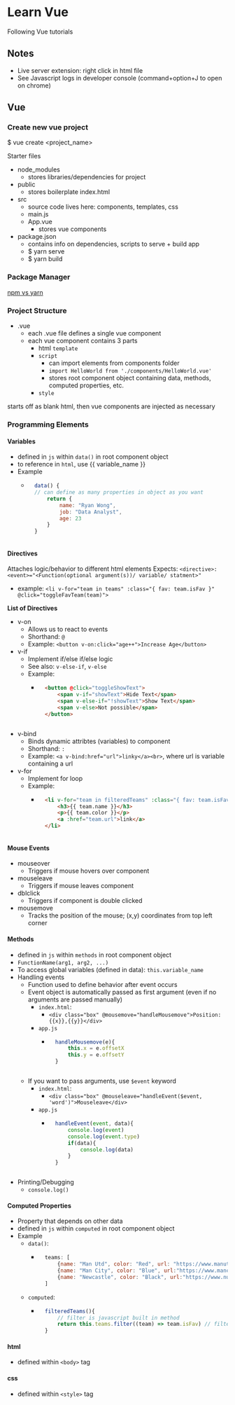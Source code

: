 # Learn Vue
Following Vue tutorials


## Notes

- Live server extension: right click in html file
- See Javascript logs in developer console (command+option+J to open on chrome)

## Vue
### Create new vue project
$ vue create <project_name>

Starter files

- node_modules
    - stores libraries/dependencies for project
- public
    - stores boilerplate index.html
- src
    - source code lives here: components, templates, css
    - main.js
    - App.vue
        - stores vue components
- package.json
    - contains info on dependencies, scripts to serve + build app
    - $ yarn serve
    - $ yarn build

### Package Manager
[npm vs yarn](https://classic.yarnpkg.com/en/docs/migrating-from-npm#toc-cli-commands-comparison)

### Project Structure

- .vue
    - each .vue file defines a single vue component
    - each vue component contains 3 parts
        - html `template`
        - `script`
            - can import elements from components folder
            - ```import HelloWorld from './components/HelloWorld.vue'```
            - stores root component object containing data, methods, computed properties, etc.
        - `style`



starts off as blank html, then vue components are injected as necessary

### Programming Elements
#### Variables

- defined in `js` within `data()` in root component object
- to reference in `html`, use {{ variable_name }}
- Example
    - ```javascript
        data() {
        // can define as many properties in object as you want
            return {
                name: "Ryan Wong",
                job: "Data Analyst",
                age: 23
            }
        }
    ```

#### Directives
Attaches logic/behavior to different html elements
Expects: `<directive>:<event>="<Function(optional argument(s))/ variable/ statment>"`

- example: `<li v-for="team in teams" :class="{ fav: team.isFav }" @click="toggleFavTeam(team)">`

**List of Directives** 

- v-on
    - Allows us to react to events
    - Shorthand: `@`
    - Example: `<button v-on:click="age++">Increase Age</button>`
- v-if
    - Implement if/else if/else logic
    - See also: `v-else-if`, `v-else`
    - Example: 
        - ```html
            <button @click="toggleShowText">
                <span v-if="showText">Hide Text</span>
                <span v-else-if="!showText">Show Text</span>
                <span v-else>Not possible</span>
            </button>
        ```
- v-bind
    - Binds dynamic attribtes (variables) to component
    - Shorthand: `:`
    - Example: `<a v-bind:href="url">linky</a><br>`, where url is variable containing a url
- v-for
    - Implement for loop
    - Example: 
        - ```html
            <li v-for="team in filteredTeams" :class="{ fav: team.isFav }">
                <h3>{{ team.name }}</h3>
                <p>{{ team.color }}</p>
                <a :href="team.url">link</a>
            </li>
        ```

#### Mouse Events

- mouseover
    - Triggers if mouse hovers over component
- mouseleave
    - Triggers if mouse leaves component
- dblclick
    - Triggers if component is double clicked
- mousemove
    - Tracks the position of the mouse; (x,y) coordinates from top left corner

#### Methods

- defined in `js` within `methods` in root component object
- `FunctionName(arg1, arg2, ...)`
- To access global variables (defined in data): `this.variable_name`
- Handling events
    - Function used to define behavior after event occurs
    - Event object is automatically passed as first argument (even if no arguments are passed manually)
        - `index.html`:
            - `<div class="box" @mousemove="handleMousemove">Position: {{x}},{{y}}</div>`
        - `app.js`
            - ```javascript
                handleMousemove(e){
                    this.x = e.offsetX
                    this.y = e.offsetY
                }
            ```
    - If you want to pass arguments, use `$event` keyword
        - `index.html`:
            - `<div class="box" @mouseleave="handleEvent($event, 'word')">Mouseleave</div>`
        - `app.js`
            - ```javascript
                handleEvent(event, data){
                    console.log(event)
                    console.log(event.type)
                    if(data){
                        console.log(data)
                    }
                }
            ```
- Printing/Debugging
    - `console.log()`

#### Computed Properties

- Property that depends on other data
- defined in `js` within `computed` in root component object
- Example
    - `data()`:
        - ```javascript
            teams: [
                {name: "Man Utd", color: "Red", url: "https://www.manutd.com/", isFav:true},
                {name: "Man City", color: "Blue", url:"https://www.mancity.com/", isFav:false},
                {name: "Newcastle", color: "Black", url:"https://www.nufc.co.uk/", isFav:false}
            ]
            ```
    - `computed`:
        - ```javascript
            filteredTeams(){
                // filter is javascript built in method
                return this.teams.filter((team) => team.isFav) // filters out non fav teams
            }
            ```

#### html

- defined within `<body>` tag

#### css

- defined within `<style>` tag
